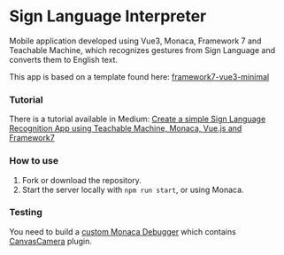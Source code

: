 # Sign Language Interpreter

Mobile application developed using Vue3, Monaca, Framework 7 and Teachable Machine, which recognizes gestures from Sign Language and converts them to English text.

This app is based on a template found here:
[framework7-vue3-minimal](https://github.com/monaca-templates/framework7-vue3-minimal)

### Tutorial

There is a tutorial available in Medium: [Create a simple Sign Language Recognition App using Teachable Machine, Monaca, Vue.js and Framework7](https://medium.com/p/31072c2456a4)

### How to use

1. Fork or download the repository.
3. Start the server locally with `npm run start`, or using Monaca.

### Testing

You need to build a [custom Monaca Debugger](https://en.docs.monaca.io/products_guide/debugger/installation/debugger_ios#building-a-custom-monaca-debugger) which contains [CanvasCamera](https://www.npmjs.com/package/com.virtuoworks.cordova-plugin-canvascamera) plugin.
